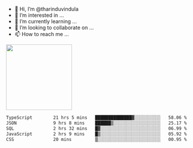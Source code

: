- 👋 Hi, I’m @tharinduvindula
- 👀 I’m interested in ...
- 🌱 I’m currently learning ...
- 💞️ I’m looking to collaborate on ...
- 📫 How to reach me ...

<!---
tharinduvindula/tharinduvindula is a ✨ special ✨ repository because its `README.md` (this file) appears on your GitHub profile.
You can click the Preview link to take a look at your changes.
--->

<img height="180em" src="https://github-readme-stats.vercel.app/api?username=tharinduvindula&show_icons=true&hide_border=false&&count_private=true&include_all_commits=true" />


<!--START_SECTION:waka-->

```txt
TypeScript        21 hrs 5 mins   ██████████████▓░░░░░░░░░░   58.06 %
JSON              9 hrs 8 mins    ██████▒░░░░░░░░░░░░░░░░░░   25.17 %
SQL               2 hrs 32 mins   █▓░░░░░░░░░░░░░░░░░░░░░░░   06.99 %
JavaScript        2 hrs 9 mins    █▒░░░░░░░░░░░░░░░░░░░░░░░   05.92 %
CSS               20 mins         ▒░░░░░░░░░░░░░░░░░░░░░░░░   00.95 %
```

<!--END_SECTION:waka-->
